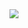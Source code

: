 <img align="left" src="https://github-readme-stats.vercel.app/api/top-langs/?username=fhrk-78&layout=compact&langs_count=20&theme=radical"/>
